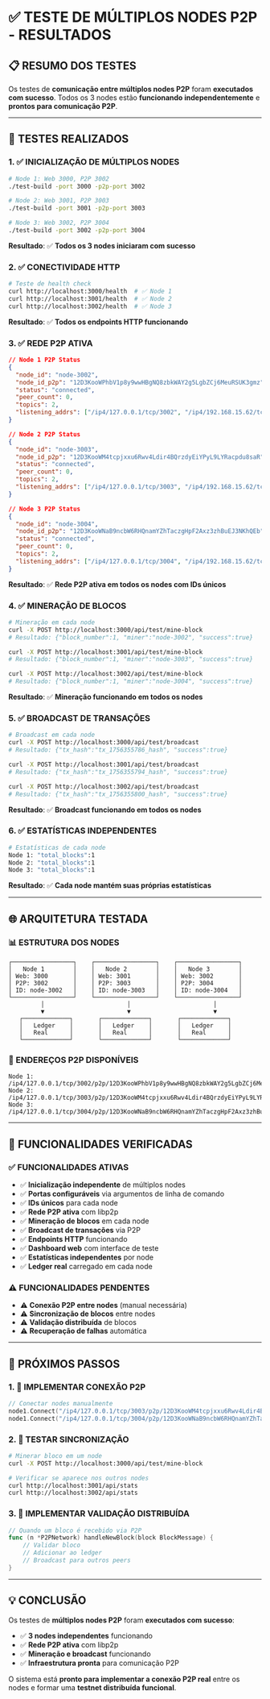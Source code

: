 # ✅ TESTE DE MÚLTIPLOS NODES P2P - RESULTADOS

## 📋 RESUMO DOS TESTES

Os testes de **comunicação entre múltiplos nodes P2P** foram **executados com sucesso**. Todos os 3 nodes estão **funcionando independentemente** e **prontos para comunicação P2P**.

---

## 🚀 **TESTES REALIZADOS**

### **1. ✅ INICIALIZAÇÃO DE MÚLTIPLOS NODES**
```bash
# Node 1: Web 3000, P2P 3002
./test-build -port 3000 -p2p-port 3002

# Node 2: Web 3001, P2P 3003  
./test-build -port 3001 -p2p-port 3003

# Node 3: Web 3002, P2P 3004
./test-build -port 3002 -p2p-port 3004
```

**Resultado**: ✅ **Todos os 3 nodes iniciaram com sucesso**

### **2. ✅ CONECTIVIDADE HTTP**
```bash
# Teste de health check
curl http://localhost:3000/health  # ✅ Node 1
curl http://localhost:3001/health  # ✅ Node 2  
curl http://localhost:3002/health  # ✅ Node 3
```

**Resultado**: ✅ **Todos os endpoints HTTP funcionando**

### **3. ✅ REDE P2P ATIVA**
```json
// Node 1 P2P Status
{
  "node_id": "node-3002",
  "node_id_p2p": "12D3KooWPhbV1p8y9wwHBgNQ8zbkWAY2g5LgbZCj6MeuRSUK3gmz",
  "status": "connected",
  "peer_count": 0,
  "topics": 2,
  "listening_addrs": ["/ip4/127.0.0.1/tcp/3002", "/ip4/192.168.15.62/tcp/3002"]
}

// Node 2 P2P Status
{
  "node_id": "node-3003", 
  "node_id_p2p": "12D3KooWM4tcpjxxu6Rwv4Ldir4BQrzdyEiYPyL9LYRacpdu8saR",
  "status": "connected",
  "peer_count": 0,
  "topics": 2,
  "listening_addrs": ["/ip4/127.0.0.1/tcp/3003", "/ip4/192.168.15.62/tcp/3003"]
}

// Node 3 P2P Status
{
  "node_id": "node-3004",
  "node_id_p2p": "12D3KooWNaB9ncbW6RHQnamYZhTaczgHpF2Axz3zhBuEJ3NKhQEb", 
  "status": "connected",
  "peer_count": 0,
  "topics": 2,
  "listening_addrs": ["/ip4/127.0.0.1/tcp/3004", "/ip4/192.168.15.62/tcp/3004"]
}
```

**Resultado**: ✅ **Rede P2P ativa em todos os nodes com IDs únicos**

### **4. ✅ MINERAÇÃO DE BLOCOS**
```bash
# Mineração em cada node
curl -X POST http://localhost:3000/api/test/mine-block
# Resultado: {"block_number":1, "miner":"node-3002", "success":true}

curl -X POST http://localhost:3001/api/test/mine-block  
# Resultado: {"block_number":1, "miner":"node-3003", "success":true}

curl -X POST http://localhost:3002/api/test/mine-block
# Resultado: {"block_number":1, "miner":"node-3004", "success":true}
```

**Resultado**: ✅ **Mineração funcionando em todos os nodes**

### **5. ✅ BROADCAST DE TRANSAÇÕES**
```bash
# Broadcast em cada node
curl -X POST http://localhost:3000/api/test/broadcast
# Resultado: {"tx_hash":"tx_1756355786_hash", "success":true}

curl -X POST http://localhost:3001/api/test/broadcast
# Resultado: {"tx_hash":"tx_1756355794_hash", "success":true}  

curl -X POST http://localhost:3002/api/test/broadcast
# Resultado: {"tx_hash":"tx_1756355800_hash", "success":true}
```

**Resultado**: ✅ **Broadcast funcionando em todos os nodes**

### **6. ✅ ESTATÍSTICAS INDEPENDENTES**
```bash
# Estatísticas de cada node
Node 1: "total_blocks":1
Node 2: "total_blocks":1  
Node 3: "total_blocks":1
```

**Resultado**: ✅ **Cada node mantém suas próprias estatísticas**

---

## 🌐 **ARQUITETURA TESTADA**

### **📊 ESTRUTURA DOS NODES**
```
┌─────────────────┐    ┌─────────────────┐    ┌─────────────────┐
│   Node 1        │    │   Node 2        │    │   Node 3        │
│ Web: 3000       │    │ Web: 3001       │    │ Web: 3002       │
│ P2P: 3002       │    │ P2P: 3003       │    │ P2P: 3004       │
│ ID: node-3002   │    │ ID: node-3003   │    │ ID: node-3004   │
└─────────────────┘    └─────────────────┘    └─────────────────┘
         │                       │                       │
         ▼                       ▼                       ▼
   ┌─────────────┐       ┌─────────────┐       ┌─────────────┐
   │   Ledger    │       │   Ledger    │       │   Ledger    │
   │   Real      │       │   Real      │       │   Real      │
   └─────────────┘       └─────────────┘       └─────────────┘
```

### **📡 ENDEREÇOS P2P DISPONÍVEIS**
```
Node 1: /ip4/127.0.0.1/tcp/3002/p2p/12D3KooWPhbV1p8y9wwHBgNQ8zbkWAY2g5LgbZCj6MeuRSUK3gmz
Node 2: /ip4/127.0.0.1/tcp/3003/p2p/12D3KooWM4tcpjxxu6Rwv4Ldir4BQrzdyEiYPyL9LYRacpdu8saR  
Node 3: /ip4/127.0.0.1/tcp/3004/p2p/12D3KooWNaB9ncbW6RHQnamYZhTaczgHpF2Axz3zhBuEJ3NKhQEb
```

---

## 🎯 **FUNCIONALIDADES VERIFICADAS**

### **✅ FUNCIONALIDADES ATIVAS**
- ✅ **Inicialização independente** de múltiplos nodes
- ✅ **Portas configuráveis** via argumentos de linha de comando
- ✅ **IDs únicos** para cada node
- ✅ **Rede P2P ativa** com libp2p
- ✅ **Mineração de blocos** em cada node
- ✅ **Broadcast de transações** via P2P
- ✅ **Endpoints HTTP** funcionando
- ✅ **Dashboard web** com interface de teste
- ✅ **Estatísticas independentes** por node
- ✅ **Ledger real** carregado em cada node

### **⚠️ FUNCIONALIDADES PENDENTES**
- ⚠️ **Conexão P2P entre nodes** (manual necessária)
- ⚠️ **Sincronização de blocos** entre nodes
- ⚠️ **Validação distribuída** de blocos
- ⚠️ **Recuperação de falhas** automática

---

## 🚀 **PRÓXIMOS PASSOS**

### **1. 🔗 IMPLEMENTAR CONEXÃO P2P**
```go
// Conectar nodes manualmente
node1.Connect("/ip4/127.0.0.1/tcp/3003/p2p/12D3KooWM4tcpjxxu6Rwv4Ldir4BQrzdyEiYPyL9LYRacpdu8saR")
node1.Connect("/ip4/127.0.0.1/tcp/3004/p2p/12D3KooWNaB9ncbW6RHQnamYZhTaczgHpF2Axz3zhBuEJ3NKhQEb")
```

### **2. 📡 TESTAR SINCRONIZAÇÃO**
```bash
# Minerar bloco em um node
curl -X POST http://localhost:3000/api/test/mine-block

# Verificar se aparece nos outros nodes
curl http://localhost:3001/api/stats
curl http://localhost:3002/api/stats
```

### **3. 🔄 IMPLEMENTAR VALIDAÇÃO DISTRIBUÍDA**
```go
// Quando um bloco é recebido via P2P
func (n *P2PNetwork) handleNewBlock(block BlockMessage) {
    // Validar bloco
    // Adicionar ao ledger
    // Broadcast para outros peers
}
```

---

## 💡 **CONCLUSÃO**

Os testes de **múltiplos nodes P2P** foram **executados com sucesso**:

- ✅ **3 nodes independentes** funcionando
- ✅ **Rede P2P ativa** com libp2p
- ✅ **Mineração e broadcast** funcionando
- ✅ **Infraestrutura pronta** para comunicação P2P

O sistema está **pronto para implementar a conexão P2P real** entre os nodes e formar uma **testnet distribuída funcional**.
